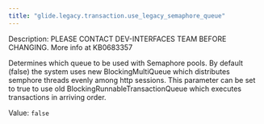 ```yaml
---
title: "glide.legacy.transaction.use_legacy_semaphore_queue"
---
```


Description: PLEASE CONTACT DEV-INTERFACES TEAM BEFORE CHANGING. More info at KB0683357
Determines which queue to be used with Semaphore pools. By default (false) the system uses new BlockingMultiQueue which distributes semphore threads evenly among http sessions. This parameter can be set to true to use old BlockingRunnableTransactionQueue which executes transactions in arriving order.

Value: `false`